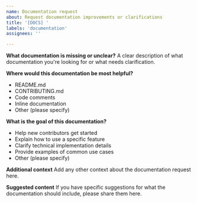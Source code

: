 ```yaml
---
name: Documentation request
about: Request documentation improvements or clarifications
title: '[DOCS] '
labels: 'documentation'
assignees: ''

---
```


**What documentation is missing or unclear?**
A clear description of what documentation you're looking for or what needs clarification.

**Where would this documentation be most helpful?**
- README.md
- CONTRIBUTING.md
- Code comments
- Inline documentation
- Other (please specify)

**What is the goal of this documentation?**
- Help new contributors get started
- Explain how to use a specific feature
- Clarify technical implementation details
- Provide examples of common use cases
- Other (please specify)

**Additional context**
Add any other context about the documentation request here.

**Suggested content**
If you have specific suggestions for what the documentation should include, please share them here. 